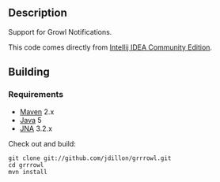 Description
-----------

Support for Growl Notifications.

This code comes directly from [Intellij IDEA Community Edition](http://www.jetbrains.org/display/IJOS/Home).

Building
--------

### Requirements

* [Maven](http://maven.apache.org) 2.x
* [Java](http://java.sun.com/) 5
* [JNA](https://jna.dev.java.net) 3.2.x

Check out and build:

    git clone git://github.com/jdillon/grrrowl.git
    cd grrrowl
    mvn install
